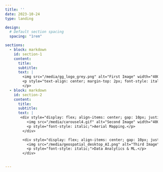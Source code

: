 ```yaml
---
title: ''
date: 2023-10-24
type: landing

design:
  # Default section spacing
  spacing: "1rem"

sections:
  - block: markdown
    id: section-1
    content:
      title: 
      subtitle: 
      text: |
        <img src="/media/gg_logo_grey.png" alt="First Image" width="400">
        <p style="text-align: center; margin-top: 2px; font-style: italic;">
        </p>
  - block: markdown
    id: section-2
    content:
      title: 
      subtitle: 
      text: |
       <div style="display: flex; align-items: center; gap: 10px; justify-content: center;">
          <img src="/media/carousel4.gif" alt="Second Image" width="400">
          <p style="font-style: italic;">Aerial Mapping.</p>
        </div>

        <div style="display: flex; align-items: center; gap: 10px; justify-content: center; margin-top: 10px;">
          <img src="/media/geospatial_desktop_AI.png" alt="Third Image" width="400">
          <p style="font-style: italic;">Data Analytics & ML.</p>
        </div>
  

---
```

